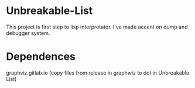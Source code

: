 # Unbreakable-List

This project is first step to lisp interpretator. I've made accent on dump and debugger system. 

# Dependences

graphviz.gitlab.io
(copy files from release in graphwiz to dot in Unbreakable List)
